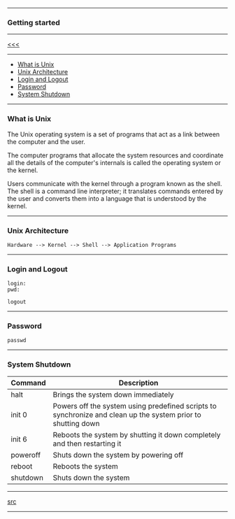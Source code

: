 
---

### Getting started

---

[<<<](https://github.com/ttltrk/ELSE/blob/master/SHELL/BUM/BUM.MD)

---

* <a href="#01">What is Unix</a>
* <a href="#02">Unix Architecture</a>
* <a href="#03">Login and Logout</a>
* <a href="#04">Password</a>
* <a href="#05">System Shutdown</a>

---

<h3 id="01">What is Unix</h4>

The Unix operating system is a set of programs that act as a 
link between the computer and the user.

The computer programs that allocate the system resources and coordinate all the details 
of the computer's internals is called the operating system or the kernel.

Users communicate with the kernel through a program known as the shell. 
The shell is a command line interpreter; it translates commands entered by the user and converts 
them into a language that is understood by the kernel.

---

<h3 id="02">Unix Architecture</h4>

```
Hardware --> Kernel --> Shell --> Application Programs
```

---

<h3 id="03">Login and Logout</h4>

```
login:
pwd:
```

```
logout
```

---

<h3 id="04">Password</h4>

```
passwd
```

---

<h3 id="05">System Shutdown</h4>

|Command|Description|
|-------|-----------|
|halt|Brings the system down immediately|
|init 0|Powers off the system using predefined scripts to synchronize and clean up the system prior to shutting down|
|init 6|Reboots the system by shutting it down completely and then restarting it|
|poweroff|Shuts down the system by powering off|
|reboot|Reboots the system|
|shutdown|Shuts down the system|

---

[src](https://www.tutorialspoint.com/unix/unix-getting-started.htm)

---
